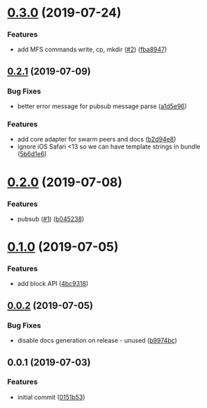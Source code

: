 <a name="0.3.0"></a>
# [0.3.0](https://github.com/ipfs-shipyard/js-ipfs-http-client-lite/compare/v0.2.1...v0.3.0) (2019-07-24)


### Features

* add MFS commands write, cp, mkdir ([#2](https://github.com/ipfs-shipyard/js-ipfs-http-client-lite/issues/2)) ([fba8947](https://github.com/ipfs-shipyard/js-ipfs-http-client-lite/commit/fba8947))



<a name="0.2.1"></a>
## [0.2.1](https://github.com/ipfs-shipyard/js-ipfs-http-client-lite/compare/v0.2.0...v0.2.1) (2019-07-09)


### Bug Fixes

* better error message for pubsub message parse ([a1d5e96](https://github.com/ipfs-shipyard/js-ipfs-http-client-lite/commit/a1d5e96))


### Features

* add core adapter for swarm peers and docs ([b2d94e8](https://github.com/ipfs-shipyard/js-ipfs-http-client-lite/commit/b2d94e8))
* ignore iOS Safari <13 so we can have template strings in bundle ([5b6d1e6](https://github.com/ipfs-shipyard/js-ipfs-http-client-lite/commit/5b6d1e6))



<a name="0.2.0"></a>
# [0.2.0](https://github.com/ipfs-shipyard/js-ipfs-http-client-lite/compare/v0.1.0...v0.2.0) (2019-07-08)


### Features

* pubsub ([#1](https://github.com/ipfs-shipyard/js-ipfs-http-client-lite/issues/1)) ([b045238](https://github.com/ipfs-shipyard/js-ipfs-http-client-lite/commit/b045238))



<a name="0.1.0"></a>
# [0.1.0](https://github.com/ipfs-shipyard/js-ipfs-http-client-lite/compare/v0.0.2...v0.1.0) (2019-07-05)


### Features

* add block API ([4bc9318](https://github.com/ipfs-shipyard/js-ipfs-http-client-lite/commit/4bc9318))



<a name="0.0.2"></a>
## [0.0.2](https://github.com/ipfs-shipyard/js-ipfs-http-client-lite/compare/v0.0.1...v0.0.2) (2019-07-05)


### Bug Fixes

* disable docs generation on release - unused ([b9974bc](https://github.com/ipfs-shipyard/js-ipfs-http-client-lite/commit/b9974bc))



<a name="0.0.1"></a>
## 0.0.1 (2019-07-03)


### Features

* initial commit ([0151b53](https://github.com/ipfs-shipyard/js-ipfs-http-client-lite/commit/0151b53))




